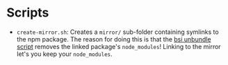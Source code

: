 # Scripts

- `create-mirror.sh`: Creates a `mirror/` sub-folder containing symlinks to the npm package. The reason for doing this is that the [bsi unbundle script](https://github.com/Brightspace/brightspace-integration/tree/master/unbundle-script) removes the linked package's `node_modules`! Linking to the mirror let's you keep your `node_modules`.
